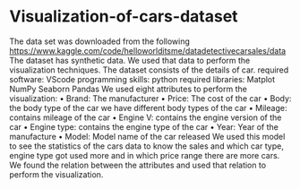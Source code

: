 # Visualization-of-cars-dataset
The data set was downloaded from the following https://www.kaggle.com/code/helloworlditsme/datadetectivecarsales/data
The dataset has synthetic data. We used that data to perform the visualization techniques.
The dataset consists of the details of car.
required software:
VScode
programming skills:
python
required libraries:
Matplot
NumPy
Seaborn
Pandas
We used eight attributes to perform the visualization:
•	Brand: The manufacturer
•	Price: The cost of the car
•	Body: the body type of the car we have different body types of the car
•	Mileage: contains mileage of the car
•	Engine V: contains the engine version of the car
•	Engine type: contains the engine type of the car
•	Year: Year of the manufacture
•	Model: Model name of the car released
 We used this model to see the statistics of the cars data to know the sales and which car type, engine type got used more and in which price range there are more cars.
We found the relation between the attributes and used that relation to perform the visualization. 
